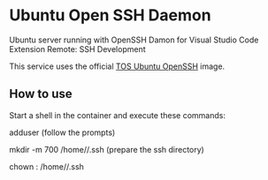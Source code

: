 # Ubuntu Open SSH Daemon

Ubuntu server running with OpenSSH Damon for Visual Studio Code Extension Remote: SSH Development

This service uses the official [TOS Ubuntu OpenSSH](https://hub.docker.com/r/templesofsyrinx/ubuntu-sshd/) image.

## How to use

Start a shell in the container and execute these commands:

adduser <username>  (follow the prompts)

mkdir -m 700 /home/<username>/.ssh  (prepare the ssh directory)

chown <username>:<usergroup> /home/<username>/.ssh
